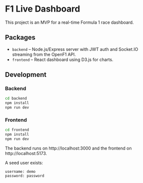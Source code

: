 # F1 Live Dashboard

This project is an MVP for a real-time Formula 1 race dashboard.

## Packages
- `backend` – Node.js/Express server with JWT auth and Socket.IO streaming from the OpenF1 API.
- `frontend` – React dashboard using D3.js for charts.

## Development

### Backend
```bash
cd backend
npm install
npm run dev
```

### Frontend
```bash
cd frontend
npm install
npm run dev
```

The backend runs on http://localhost:3000 and the frontend on http://localhost:5173.

A seed user exists:

```
username: demo
password: password
```
